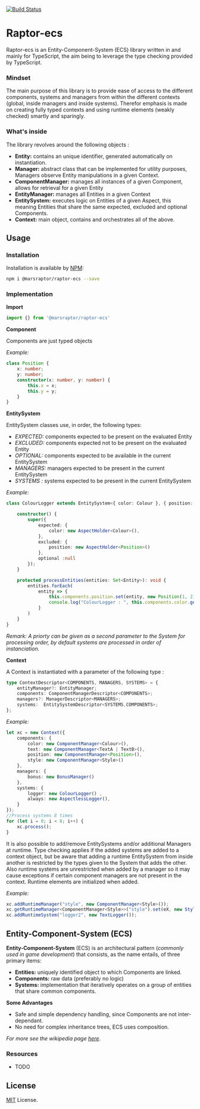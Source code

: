[![Build Status](https://travis-ci.org/MarsRaptor/raptor-ecs.svg?branch=master)](https://travis-ci.org/MarsRaptor/raptor-ecs)
# Raptor-ecs

Raptor-ecs is an Entity-Component-System (ECS) library written in and mainly for TypeScript, the aim being to leverage the type checking provided by TypeScript. 

### Mindset

The main purpose of this library is to provide ease of access to the different components, systems and managers from within the different contexts (global, inside managers and inside systems). Therefor emphasis is made on creating fully typed contexts and using runtime elements (weakly checked) smartly and sparingly.

### What's inside

The library revolves around the following objects :

* **Entity:** contains an unique identifier, generated automatically on instantiation.
* **Manager:** abstract class that can be implemented for utility purposes, Managers observe Entity manipulations in a given Context.
* **ComponentManager:** manages all instances of a given Component, allows for retrieval for a given Entity
* **EntityManager:** manages all Entities in a given Context
* **EntitySystem:** executes logic on Entities of a given Aspect, this meaning Entities that share the same expected, excluded and optional Components.
* **Context:** main object, contains and orchestrates all of the above.

## Usage

### Installation

Installation is available by [NPM](https://npmjs.org):

```bash
npm i @marsraptor/raptor-ecs --save
```

### Implementation

**Import**

```ts
import {} from '@marsraptor/raptor-ecs'
```

**Component**

Components are just typed objects

*Example:*

```ts
class Position {
    x: number;
    y: number;
    constructor(x: number, y: number) {
        this.x = x;
        this.y = y;
    }
}
```

**EntitySystem**

EntitySystem classes use, in order, the following types: 

* *EXPECTED:* components expected to be present on the evaluated Entity
* *EXCLUDED:* components expected not to be present on the evaluated Entity
* *OPTIONAL:* components expected to be available in the current EntitySystem 
* *MANAGERS:* managers expected to be present in the current EntitySystem 
* *SYSTEMS :* systems expected to be present in the current EntitySystem 

*Example:*

```ts
class ColourLogger extends EntitySystem<{ color: Colour }, { position: Position },{}, any, any>{

    constructor() {
        super({
            expected: {
                color: new AspectHolder<Colour>(),
            },
            excluded: {
                position: new AspectHolder<Position>()
            },
            optional :null
        });
    }

    protected processEntities(entities: Set<Entity>): void {
        entities.forEach(
            entity => {
                this.components.position.set(entity, new Position(1, 2));
                console.log("ColourLogger : ", this.components.color.get(entity.uid).hex);
            }
        )
    }
}
```

*Remark: A priorty can be given as a second parameter to the System for processing order, by default systems are processed in order of instanciation.*

**Context**

A Context is instantiated with a parameter of the following type :

```ts
type ContextDescriptor<COMPONENTS, MANAGERS, SYSTEMS> = {
    entityManager?: EntityManager;
    components: ComponentManagerDescriptor<COMPONENTS>;
    managers?: ManagerDescriptor<MANAGERS>;
    systems:  EntitySystemDescriptor<SYSTEMS,COMPONENTS>;
};
```

*Example:*

```ts
let xc = new Context({
    components: {
        color: new ComponentManager<Colour>(),
        text: new ComponentManager<TextA | TextB>(),
        position: new ComponentManager<Position>(),
        style: new ComponentManager<Style>()
    },
    managers: {
        bonus: new BonusManager()
    },
    systems: {
        logger: new ColourLogger() ,
        always: new AspectlessLogger(),
    }
});
//Process systems 8 times
for (let i = 0; i < 8; i++) {
    xc.process();
}
```

It is also possible to add/remove EntitySystems and/or additional Managers at runtime. Type checking applies if the added systems are added to a context object, but be aware that adding a runtime EntitySystem from inside another is restricted by the types given to the System that adds the other. Also runtime systems are unrestricted when added by a manager so it may cause exceptions if certain component managers are not present in the context. Runtime elements are initialized when added.

*Example:*

```ts
xc.addRuntimeManager("style", new ComponentManager<Style>());
xc.getRuntimeManager<ComponentManager<Style>>("style").set(eX, new Style("italic"));
xc.addRuntimeSystem("logger2", new TextLogger());
```

## Entity-Component-System (ECS)

**Entity-Component-System** (ECS) is an architectural pattern (*commonly used in game development*) that consists, as the name entails, of three primary items:

* **Entities:** uniquely identified object to which Components are linked.
* **Components:** raw data (preferably no logic)
* **Systems:** implementation that iteratively operates on a group of entities that share common components.

**Some Advantages**

* Safe and simple dependency handling, since Components are not inter-dependant.
* No need for complex inheritance trees, ECS uses composition.

*For more see the wikipedia page [here](https://en.wikipedia.org/wiki/Entity-component-system)*.

### Resources

* TODO

## License

[MIT](https://github.com/MarsRaptor/raptor-ecs/blob/master/LICENSE) License.